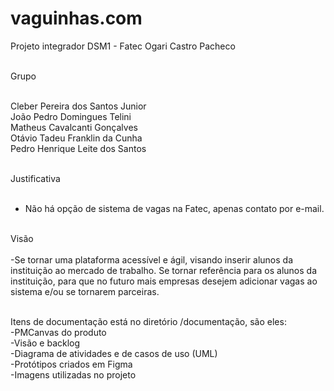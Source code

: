 # vaguinhas.com <br>
Projeto integrador DSM1 - Fatec Ogari Castro Pacheco <br><br>

Grupo <br><br>

Cleber Pereira dos Santos Junior <br>
João Pedro Domingues Telini <br>
Matheus Cavalcanti Gonçalves <br>
Otávio Tadeu Franklin da Cunha <br>
Pedro Henrique Leite dos Santos <br><br>

Justificativa <br><br>

- Não há opção de sistema de vagas na Fatec, apenas contato por e-mail.<br><br>

Visão <br><br>
  -Se tornar uma plataforma acessível e ágil, visando inserir alunos da instituição ao mercado de trabalho. Se tornar referência para os alunos da instituição, para que no futuro mais empresas desejem adicionar vagas ao sistema e/ou se tornarem parceiras. <br><br>

Itens de documentação está no diretório /documentação, são eles: <br>
  -PMCanvas do produto<br>
  -Visão e backlog<br>
  -Diagrama de atividades e de casos de uso (UML)<br>
  -Protótipos criados em Figma<br>
  -Imagens utilizadas no projeto<br>
